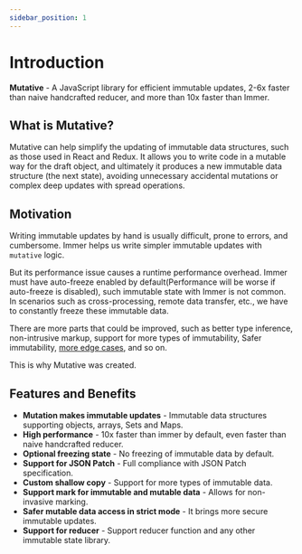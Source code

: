 ```yaml
---
sidebar_position: 1
---
```


# Introduction

**Mutative** - A JavaScript library for efficient immutable updates, 2-6x faster than naive handcrafted reducer, and more than 10x faster than Immer.

## What is Mutative?

Mutative can help simplify the updating of immutable data structures, such as those used in React and Redux. It allows you to write code in a mutable way for the draft object, and ultimately it produces a new immutable data structure (the next state), avoiding unnecessary accidental mutations or complex deep updates with spread operations.

## Motivation

Writing immutable updates by hand is usually difficult, prone to errors, and cumbersome. Immer helps us write simpler immutable updates with `mutative` logic.

But its performance issue causes a runtime performance overhead. Immer must have auto-freeze enabled by default(Performance will be worse if auto-freeze is disabled), such immutable state with Immer is not common. In scenarios such as cross-processing, remote data transfer, etc., we have to constantly freeze these immutable data.

There are more parts that could be improved, such as better type inference, non-intrusive markup, support for more types of immutability, Safer immutability, [more edge cases](https://github.com/unadlib/mutative/blob/main/test/immer-non-support.test.ts), and so on.

This is why Mutative was created.

## Features and Benefits

- **Mutation makes immutable updates** - Immutable data structures supporting objects, arrays, Sets and Maps.
- **High performance** - 10x faster than immer by default, even faster than naive handcrafted reducer.
- **Optional freezing state** - No freezing of immutable data by default.
- **Support for JSON Patch** - Full compliance with JSON Patch specification.
- **Custom shallow copy** - Support for more types of immutable data.
- **Support mark for immutable and mutable data** - Allows for non-invasive marking.
- **Safer mutable data access in strict mode** - It brings more secure immutable updates.
- **Support for reducer** - Support reducer function and any other immutable state library.
